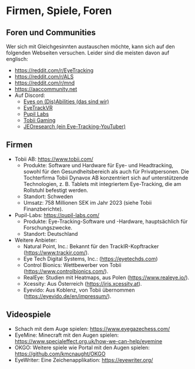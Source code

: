 # Firmen, Spiele, Foren

## Foren und Communities

Wer sich mit Gleichgesinnten austauschen möchte, kann sich auf den folgenden Webseiten versuchen. Leider sind die meisten davon auf englisch:

- https://reddit.com/r/EyeTracking
- https://reddit.com/r/ALS
- https://reddit.com/r/mnd
- https://aaccommunity.net
- Auf Discord:
  - [Eyes on (Dis)Abilities (das sind wir)](https://discord.gg/wqYUgdBDam)
  - [EyeTrackVR](https://discord.gg/kkXYbVykZX)
  - [Pupil Labs](https://discord.gg/gKmmGqy)
  - [Tobii Gaming](https://discord.gg/tobiigaming)
  - [JEOresearch (ein Eye-Tracking-YouTuber)](https://discord.gg/CGhv6VnZpD)

## Firmen

- Tobii AB: https://www.tobii.com/
  - Produkte: Software und Hardware für Eye- und Headtracking, sowohl für den Gesundheitsbereich als auch für Privatpersonen. Die Tochterfirma Tobii Dynavox AB konzentriert sich auf unterstützende Technologien, z. B. Tablets mit integriertem Eye-Tracking, die am Rollstuhl befestigt werden.
  - Standort: Schweden
  - Umsatz: 758 Millionen SEK im Jahr 2023 (siehe Tobii Finanzberichte).
- Pupil-Labs: https://pupil-labs.com/
  - Produkte: Eye-Tracking-Software und -Hardware, hauptsächlich für Forschungszwecke.
  - Standort: Deutschland
- Weitere Anbieter:
  - Natural Point, Inc.: Bekannt für den TrackIR-Kopftracker (https://www.trackir.com/).
  - Eye Tech Digital Systems, Inc.: (https://eyetechds.com)
  - Control Bionics: Wettbewerber von Tobii (https://www.controlbionics.com/).
  - RealEye: Studien mit Heatmaps, aus Polen (https://www.realeye.io/).
  - Xcessity: Aus Österreich (https://iris.xcessity.at).
  - Eyevido: Aus Koblenz, von Tobii übernommen (https://eyevido.de/en/impressum/).

## Videospiele

- Schach mit dem Auge spielen: https://www.eyegazechess.com/
- EyeMine: Minecraft mit den Augen spielen: https://www.specialeffect.org.uk/how-we-can-help/eyemine
- OKGO: Weitere spiele wie Portal mit den Augen spielen: https://github.com/kmcnaught/OKGO
- EyeWriter: Eine Zeichenapplikation: https://eyewriter.org/
